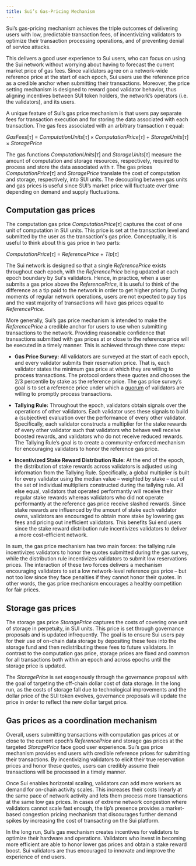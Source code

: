 ```yaml
---
title: Sui’s Gas-Pricing Mechanism
---
```


Sui’s gas-pricing mechanism achieves the triple outcomes of delivering users with low, predictable transaction fees, of incentivizing validators to optimize their transaction processing operations, and of preventing denial of service attacks. 

This delivers a good user experience to Sui users, who can focus on using the Sui network without worrying about having to forecast the current market price of gas fees. Since validators agree on a network-wide reference price at the start of each epoch, Sui users use the reference price as a credible anchor when submitting their transactions. Moreover, the price setting mechanism is designed to reward good validator behavior, thus aligning incentives between SUI token holders, the network’s operators (i.e. the validators), and its users.

A unique feature of Sui’s gas price mechanism is that users pay separate fees for transaction execution and for storing the data associated with each transaction. The gas fees associated with an arbitrary transaction $\tau$ equal:

$GasFees[\tau] \ = \ ComputationUnits[\tau] \times ComputationPrice[\tau] \ + \ StorageUnits[\tau] \times StoragePrice$

The gas functions $ComputationUnits[\tau]$ and $StorageUnits[\tau]$ measure the amount of computation and storage resources, respectively, required to process and store the data associated with $\tau$. The gas prices $ComputationPrice[\tau]$ and $StoragePrice$ translate the cost of computation and storage, respectively, into SUI units. The decoupling between gas units and gas prices is useful since SUI’s market price will fluctuate over time depending on demand and supply fluctuations.

## Computation gas prices

The computation gas price $ComputationPrice[\tau]$ captures the cost of one unit of computation in SUI units. This price is set at the transaction level and submitted by the user as the transaction's gas price. Conceptually, it is useful to think about this gas price in two parts:

$ComputationPrice[\tau] \ = \ ReferencePrice \ + \ Tip[\tau]$  

The Sui network is designed so that a single $ReferencePrice$ exists throughout each epoch, with the $ReferencePrice$ being updated at each epoch boundary by Sui's validators. Hence, in practice, when a user submits a gas price above the $ReferencePrice$, it is useful to think of the difference as a tip paid to the network in order to get higher priority. During moments of regular network operations, users are not expected to pay tips and the vast majority of transactions will have gas prices equal to $ReferencePrice$.

More generally, Sui’s gas price mechanism is intended to make the $ReferencePrice$ a credible anchor for users to use when submitting transactions to the network. Providing reasonable confidence that transactions submitted with gas prices at or close to the reference price will be executed in a timely manner. This is achieved through three core steps:

* **Gas Price Survey:** All validators are surveyed at the start of each epoch, and every validator submits their reservation price. That is, each validator states the minimum gas price at which they are willing to process transactions. The protocol orders these quotes and chooses the 2/3 percentile by stake as the reference price. The gas price survey’s goal is to set a reference price under which a [quorum](../architecture/validators.md#quorums) of validators are willing to promptly process transactions.

* **Tallying Rule:** Throughout the epoch, validators obtain signals over the operations of other validators. Each validator uses these signals to build a (subjective) evaluation over the performance of every other validator. Specifically, each validator constructs a multiplier for the stake rewards of every other validator such that validators who behave well receive boosted rewards, and validators who do not receive reduced rewards. The Tallying Rule’s goal is to create a community-enforced mechanism for encouraging validators to honor the reference gas price.

* **Incentivized Stake Reward Distribution Rule:** At the end of the epoch, the distribution of stake rewards across validators is adjusted using information from the Tallying Rule. Specifically, a global multiplier is built for every validator using the median value – weighted by stake – out of the set of individual multipliers constructed during the tallying rule. All else equal, validators that operated performantly will receive their regular stake rewards whereas validators who did not operate performantly at the reference gas price receive slashed rewards. Since stake rewards are influenced by the amount of stake each validator owns, validators are encouraged to obtain more stake by lowering gas fees and pricing out inefficient validators. This benefits Sui end users since the stake reward distribution rule incentivizes validators to deliver a more cost-efficient network.

In sum, the gas price mechanism has two main forces: the tallying rule incentivizes validators to honor the quotes submitted during the gas survey, while the distribution rule incentivizes validators to submit low reservations prices. The interaction of these two forces delivers a mechanism encouraging validators to set a low network-level reference gas price – but not too low since they face penalties if they cannot honor their quotes. In other words, the gas price mechanism encourages a healthy competition for fair prices.

## Storage gas prices

The storage gas price $StoragePrice$ captures the costs of covering one unit of storage in perpetuity, in SUI units. This price is set through governance proposals and is updated infrequently. The goal is to ensure Sui users pay for their use of on-chain data storage by depositing these fees into the storage fund and then redistributing these fees to future validators. In contrast to the computation gas price, storage prices are fixed and common for all transactions both within an epoch and across epochs until the storage price is updated.

The $StoragePrice$ is set exogenously through the governance proposal with the goal of targeting the off-chain dollar cost of data storage. In the long run, as the costs of storage fall due to technological improvements and the dollar price of the SUI token evolves, governance proposals will update the price in order to reflect the new dollar target price.

## Gas prices as a coordination mechanism

Overall, users submitting transactions with computation gas prices at or close to the current epoch’s $ReferencePrice$ and storage gas prices at the targeted $StoragePrice$ face good user experience. Sui’s gas price mechanism provides end users with credible reference prices for submitting their transactions. By incentivizing validators to elicit their true reservation prices and honor these quotes, users can credibly assume their transactions will be processed in a timely manner. 

Once Sui enables horizontal scaling, validators can add more workers as demand for on-chain activity scales. This increases their costs linearly at the same pace of network activity and lets them process more transactions at the same low gas prices. In cases of extreme network congestion where validators cannot scale fast enough, the tip’s presence provides a market-based congestion pricing mechanism that discourages further demand spikes by increasing the cost of transacting on the Sui platform.

In the long run, Sui’s gas mechanism creates incentives for validators to optimize their hardware and operations. Validators who invest in becoming more efficient are able to honor lower gas prices and obtain a stake reward boost. Sui validators are thus encouraged to innovate and improve the experience of end users.
